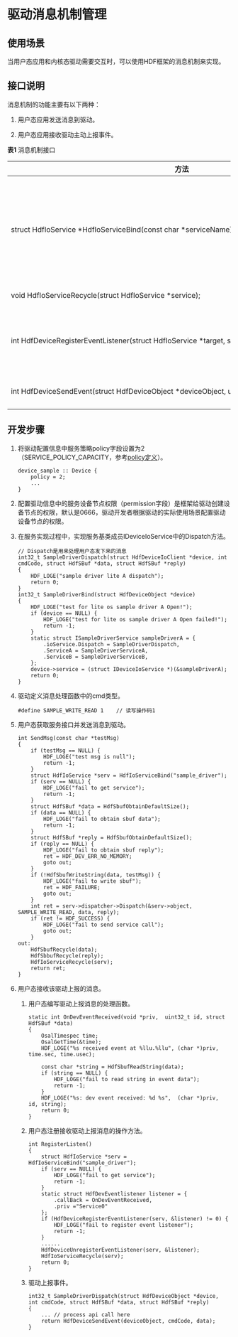 # 驱动消息机制管理


## 使用场景

当用户态应用和内核态驱动需要交互时，可以使用HDF框架的消息机制来实现。


## 接口说明

消息机制的功能主要有以下两种：

1. 用户态应用发送消息到驱动。

2. 用户态应用接收驱动主动上报事件。

  **表1** 消息机制接口

| 方法 | 描述 |
| -------- | -------- |
| struct&nbsp;HdfIoService&nbsp;\*HdfIoServiceBind(const&nbsp;char&nbsp;\*serviceName); | 用户态获取驱动的服务，获取该服务之后通过服务中的Dispatch方法向驱动发送消息。 |
| void&nbsp;HdfIoServiceRecycle(struct&nbsp;HdfIoService&nbsp;\*service); | 释放驱动服务。 |
| int&nbsp;HdfDeviceRegisterEventListener(struct&nbsp;HdfIoService&nbsp;\*target,&nbsp;struct&nbsp;HdfDevEventlistener&nbsp;\*listener); | 用户态程序注册接收驱动上报事件的操作方法。 |
| int&nbsp;HdfDeviceSendEvent(struct&nbsp;HdfDeviceObject&nbsp;\*deviceObject,&nbsp;uint32_t&nbsp;id,&nbsp;struct&nbsp;HdfSBuf&nbsp;\*data); | 驱动主动上报事件接口。 |


## 开发步骤

1. 将驱动配置信息中服务策略policy字段设置为2（SERVICE_POLICY_CAPACITY，参考[policy定义](../driver/driver-hdf-servicemanage.md)）。
   
   ```
   device_sample :: Device {
       policy = 2;
       ...
   }
   ```

2. 配置驱动信息中的服务设备节点权限（permission字段）是框架给驱动创建设备节点的权限，默认是0666，驱动开发者根据驱动的实际使用场景配置驱动设备节点的权限。

3. 在服务实现过程中，实现服务基类成员IDeviceIoService中的Dispatch方法。
   
   ```
   // Dispatch是用来处理用户态发下来的消息
   int32_t SampleDriverDispatch(struct HdfDeviceIoClient *device, int cmdCode, struct HdfSBuf *data, struct HdfSBuf *reply)
   {
       HDF_LOGE("sample driver lite A dispatch");
       return 0;
   }
   int32_t SampleDriverBind(struct HdfDeviceObject *device)
   {
       HDF_LOGE("test for lite os sample driver A Open!");
       if (device == NULL) {
           HDF_LOGE("test for lite os sample driver A Open failed!");
           return -1;
       }
       static struct ISampleDriverService sampleDriverA = {
           .ioService.Dispatch = SampleDriverDispatch,
           .ServiceA = SampleDriverServiceA,
           .ServiceB = SampleDriverServiceB,
       };
       device->service = (struct IDeviceIoService *)(&sampleDriverA);
       return 0;
   }
   ```

4. 驱动定义消息处理函数中的cmd类型。
   
   ```
   #define SAMPLE_WRITE_READ 1    // 读写操作码1
   ```

5. 用户态获取服务接口并发送消息到驱动。
   
   ```
   int SendMsg(const char *testMsg)
   {
       if (testMsg == NULL) {
           HDF_LOGE("test msg is null");
           return -1;
       }
       struct HdfIoService *serv = HdfIoServiceBind("sample_driver");
       if (serv == NULL) {
           HDF_LOGE("fail to get service");
           return -1;
       }
       struct HdfSBuf *data = HdfSbufObtainDefaultSize();
       if (data == NULL) {
           HDF_LOGE("fail to obtain sbuf data");
           return -1;
       }
       struct HdfSBuf *reply = HdfSbufObtainDefaultSize();
       if (reply == NULL) {
           HDF_LOGE("fail to obtain sbuf reply");
           ret = HDF_DEV_ERR_NO_MEMORY;
           goto out;
       }
       if (!HdfSbufWriteString(data, testMsg)) {
           HDF_LOGE("fail to write sbuf");
           ret = HDF_FAILURE;
           goto out;
       }
       int ret = serv->dispatcher->Dispatch(&serv->object, SAMPLE_WRITE_READ, data, reply);
       if (ret != HDF_SUCCESS) {
           HDF_LOGE("fail to send service call");
           goto out;
       }
   out:
       HdfSbufRecycle(data);
       HdfSbbufRecycle(reply);
       HdfIoServiceRecycle(serv);
       return ret;
   }
   ```

6. 用户态接收该驱动上报的消息。
   1. 用户态编写驱动上报消息的处理函数。
      
       ```
       static int OnDevEventReceived(void *priv,  uint32_t id, struct HdfSBuf *data)
       {
           OsalTimespec time;
           OsalGetTime(&time);
           HDF_LOGE("%s received event at %llu.%llu", (char *)priv, time.sec, time.usec);
       
           const char *string = HdfSbufReadString(data);
           if (string == NULL) {
               HDF_LOGE("fail to read string in event data");
               return -1;
           }
           HDF_LOGE("%s: dev event received: %d %s",  (char *)priv, id, string);
           return 0;
       }
       ```
   2. 用户态注册接收驱动上报消息的操作方法。
      
       ```
       int RegisterListen()
       {
           struct HdfIoService *serv = HdfIoServiceBind("sample_driver");
           if (serv == NULL) {
               HDF_LOGE("fail to get service");
               return -1;
           }
           static struct HdfDevEventlistener listener = {
               .callBack = OnDevEventReceived,
               .priv ="Service0"
           };
           if (HdfDeviceRegisterEventListener(serv, &listener) != 0) {
               HDF_LOGE("fail to register event listener");
               return -1;
           }
           ......
           HdfDeviceUnregisterEventListener(serv, &listener);
           HdfIoServiceRecycle(serv);
           return 0;
       }
       ```
   3. 驱动上报事件。
      
       ```
       int32_t SampleDriverDispatch(struct HdfDeviceObject *device, int cmdCode, struct HdfSBuf *data, struct HdfSBuf *reply)
       {
           ... // process api call here
           return HdfDeviceSendEvent(deviceObject, cmdCode, data);
       }
       ```
